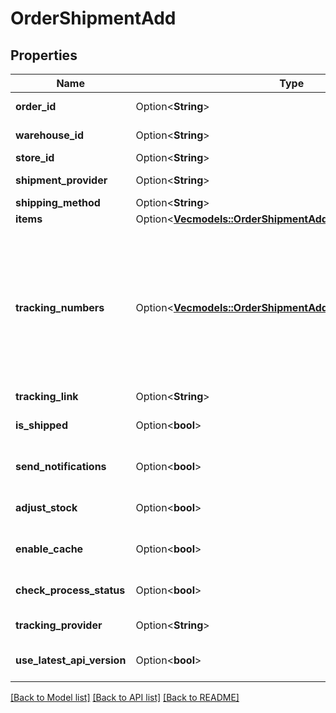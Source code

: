 # OrderShipmentAdd

## Properties

Name | Type | Description | Notes
------------ | ------------- | ------------- | -------------
**order_id** | Option<**String**> | Defines the order for which the shipment will be created | [optional]
**warehouse_id** | Option<**String**> | This parameter is used for selecting a warehouse where you need to set/modify a product quantity. | [optional]
**store_id** | Option<**String**> | Store Id | [optional]
**shipment_provider** | Option<**String**> | Defines company name that provide tracking of shipment | [optional]
**shipping_method** | Option<**String**> | Define shipping method | [optional]
**items** | Option<[**Vec<models::OrderShipmentAddItemsInner>**](OrderShipmentAdd_items_inner.md)> | Defines items in the order that will be shipped | [optional]
**tracking_numbers** | Option<[**Vec<models::OrderShipmentAddTrackingNumbersInner>**](OrderShipmentAdd_tracking_numbers_inner.md)> | Defines shipment's tracking numbers that have to be added</br> How set tracking numbers to appropriate carrier:<ul><li>tracking_numbers[]=a2c.demo1,a2c.demo2 - set default carrier</li><li>tracking_numbers[<b>carrier_id</b>]=a2c.demo - set appropriate carrier</li></ul>To get the list of carriers IDs that are available in your store, use the <a href = \"https://api2cart.com/docs/#/cart/CartInfo\">cart.info</a > method | [optional]
**tracking_link** | Option<**String**> | Defines custom tracking link | [optional]
**is_shipped** | Option<**bool**> | Defines shipment's status | [optional][default to true]
**send_notifications** | Option<**bool**> | Send notifications to customer after shipment was created | [optional][default to false]
**adjust_stock** | Option<**bool**> | This parameter is used for adjust stock. | [optional][default to false]
**enable_cache** | Option<**bool**> | If the value is 'true' and order exist in our cache, we will use order.info from cache to prepare shipment items. | [optional][default to false]
**check_process_status** | Option<**bool**> | Disable or enable check process status. Please note that the response will be slower due to additional requests to the store. | [optional][default to false]
**tracking_provider** | Option<**String**> | Defines name of the company which provides shipment tracking | [optional]
**use_latest_api_version** | Option<**bool**> | Use the latest platform API version | [optional][default to false]

[[Back to Model list]](../README.md#documentation-for-models) [[Back to API list]](../README.md#documentation-for-api-endpoints) [[Back to README]](../README.md)


